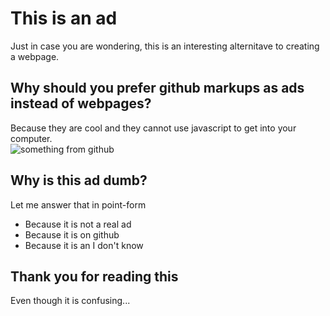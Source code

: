 # This is an ad
Just in case you are wondering, this is an interesting alternitave to creating a webpage.  
## Why should you prefer github markups as ads instead of webpages?
Because they are cool and they cannot use javascript to get into your computer.  
![something from github](https://user-images.githubusercontent.com/67198218/128270367-b647ba5a-fb8c-4b86-83be-608b6ed9af26.png)  
## Why is this ad dumb?
Let me answer that in point-form
* Because it is not a real ad
* Because it is on github
* Because it is an I don't know

## Thank you for reading this
Even though it is confusing...
